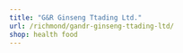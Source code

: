 ```yaml
---
title: "G&R Ginseng Ttading Ltd."
url: /richmond/gandr-ginseng-ttading-ltd/
shop: health food
---
```

